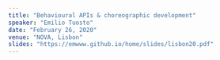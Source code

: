 ```yaml
---
title: "Behavioural APIs & choreographic development"
speaker: "Emilio Tuosto"
date: "February 26, 2020"
venue: "NOVA, Lisbon"
slides: "https://emwww.github.io/home/slides/lisbon20.pdf"
---
```


